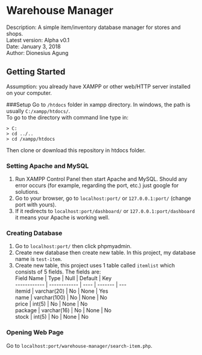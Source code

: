 # Warehouse Manager
Description: A simple item/inventory database manager for stores and shops.  
Latest version: Alpha v0.1  
Date: January 3, 2018  
Author: Dionesius Agung

## Getting Started
Assumption: you already have XAMPP or other web/HTTP server installed on your computer.  

###Setup
Go to `/htdocs` folder in xampp directory. In windows, the path is usually `C:/xampp/htdocs/`.  
To go to the directory with command line type in:
```
> C:
> cd ../..
> cd /xampp/htdocs
```
Then clone or download this repository in htdocs folder.

### Setting Apache and MySQL
1. Run XAMPP Control Panel then start Apache and MySQL. Should any error occurs (for example, regarding the port, etc.) just google for solutions.  
2. Go to your browser, go to `localhost:port/` or `127.0.0.1:port/` (change port with yours).  
3. If it redirects to `localhost:port/dashboard/` or `127.0.0.1:port/dashboard` it means your Apache is working well.

### Creating Database
1. Go to `localhost:port/` then click phpmyadmin.  
2. Create new database then create new table. In this project, my database name is `test-item`.  
3. Create new table, this project uses 1 table called `itemlist` which consists of 5 fields. The fields are:  
Field Name   | Type         | Null | Default | Key  
------------ | ------------ | ---- | ------- | ---  
itemid       | varchar(20)  | No   | None    | Yes  
name         | varchar(100) | No   | None    | No  
price        | int(5)       | No   | None    | No  
package      | varchar(16)  | No   | None    | No   
stock        | int(5)       | No   | None    | No  

### Opening Web Page
Go to `localhost:port/warehouse-manager/search-item.php`.
